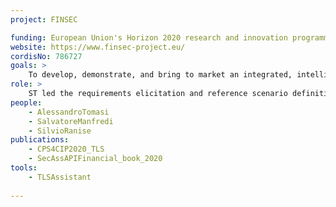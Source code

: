 ```yaml
---
project: FINSEC

funding: European Union's Horizon 2020 research and innovation programme, <a href="https://ec.europa.eu/info/funding-tenders/opportunities/portal/screen/opportunities/topic-search;callCode=H2020-CIP-2016-2017">H2020-CIP-2016-2017</a> grant agreement No 786727.
website: https://www.finsec-project.eu/
cordisNo: 786727
goals: >
    To develop, demonstrate, and bring to market an integrated, intelligent, collaborative, and predictive approach to the security of critical infrastructures in the financial sector.
role: >
    ST led the requirements elicitation and reference scenario definition phase. Subsequently, ST contributed mitigation suggestions to the shared Cyber Threat Intelligence database, developed and deployed to the FINSEC platform a vulnerability analyzer and mitigation tool as a service, and integrated the intelligence and service with the platform's Risk Assessment Engine.
people:
    - AlessandroTomasi
    - SalvatoreManfredi
    - SilvioRanise
publications:
    - CPS4CIP2020_TLS
    - SecAssAPIFinancial_book_2020
tools:
    - TLSAssistant
    
---
```

